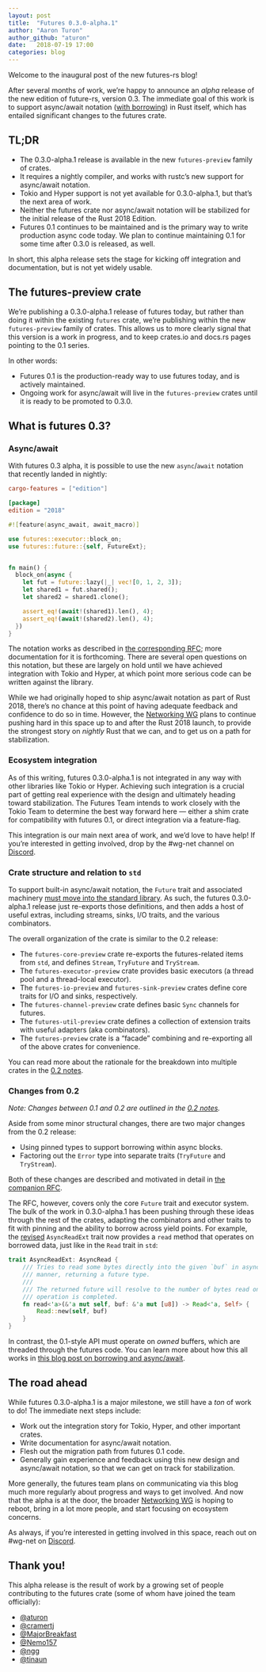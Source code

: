 ```yaml
---
layout: post
title:  "Futures 0.3.0-alpha.1"
author: "Aaron Turon"
author_github: "aturon"
date:   2018-07-19 17:00
categories: blog
---
```


Welcome to the inaugural post of the new futures-rs blog!

After several months of work, we’re happy to announce an *alpha* release of the new edition of future-rs, version 0.3. The immediate goal of this work is to support async/await notation ([with borrowing](http://aturon.github.io/2018/04/24/async-borrowing/)) in Rust itself, which has entailed significant changes to the futures crate.

## TL;DR
- The 0.3.0-alpha.1 release is available in the new `futures-preview` family of crates.
- It requires a nightly compiler, and works with rustc’s new support for async/await notation.
- Tokio and Hyper support is not yet available for 0.3.0-alpha.1, but that’s the next area of work.
- Neither the futures crate nor async/await notation will be stabilized for the initial release of the Rust 2018 Edition.
- Futures 0.1 continues to be maintained and is the primary way to write production async code today. We plan to continue maintaining 0.1 for some time after 0.3.0 is released, as well.

In short, this alpha release sets the stage for kicking off integration and documentation, but is not yet widely usable.

## The futures-preview crate

We’re publishing a 0.3.0-alpha.1 release of futures today, but rather than doing it within the existing `futures` crate, we’re publishing within the new `futures-preview` family of crates. This allows us to more clearly signal that this version is a work in progress, and to keep crates.io and docs.rs pages pointing to the 0.1 series.

In other words:


- Futures 0.1 is the production-ready way to use futures today, and is actively maintained.
- Ongoing work for async/await will live in the `futures-preview` crates until it is ready to be promoted to 0.3.0.

## What is futures 0.3?
### Async/await

With futures 0.3 alpha, it is possible to use the new `async`/`await` notation that recently landed in nightly:

```toml
cargo-features = ["edition"]

[package]
edition = "2018"
```

```rust
#![feature(async_await, await_macro)]

use futures::executor::block_on;
use futures::future::{self, FutureExt};


fn main() {
  block_on(async {
    let fut = future::lazy(|_| vec![0, 1, 2, 3]);
    let shared1 = fut.shared();
    let shared2 = shared1.clone();

    assert_eq!(await!(shared1).len(), 4);
    assert_eq!(await!(shared2).len(), 4);
  })
}
```

The notation works as described in [the corresponding RFC](https://github.com/rust-lang/rfcs/pull/2394); more documentation for it is forthcoming. There are several open questions on this notation, but these are largely on hold until we have achieved integration with Tokio and Hyper, at which point more serious code can be written against the library.

While we had originally hoped to ship async/await notation as part of Rust 2018, there’s no chance at this point of having adequate feedback and confidence to do so in time. However, the [Networking WG](https://github.com/rust-lang-nursery/net-wg/) plans to continue pushing hard in this space up to and after the Rust 2018 launch, to provide the strongest story on *nightly* Rust that we can, and to get us on a path for stabilization.

### Ecosystem integration

As of this writing, futures 0.3.0-alpha.1 is not integrated in any way with other libraries like Tokio or Hyper. Achieving such integration is a crucial part of getting real experience with the design and ultimately heading toward stabilization. The Futures Team intends to work closely with the Tokio Team to determine the best way forward here — either a shim crate for compatibility with futures 0.1, or direct integration via a feature-flag.

This integration is our main next area of work, and we’d love to have help! If you’re interested in getting involved, drop by the #wg-net channel on [Discord](https://discord.gg/rust-lang).

### Crate structure and relation to `std`

To support built-in async/await notation, the `Future` trait and associated machinery [must move into the standard library](https://github.com/rust-lang/rfcs/pull/2418). As such, the futures 0.3.0-alpha.1 release just re-exports those definitions, and then adds a host of useful extras, including streams, sinks, I/O traits, and the various combinators.

The overall organization of the crate is similar to the 0.2 release:


- The `futures-core-preview` crate re-exports the futures-related items from `std`, and defines `Stream`, `TryFuture` and `TryStream`.
- The `futures-executor-preview` crate provides basic executors (a thread pool and a thread-local executor).
- The `futures-io-preview` and `futures-sink-preview` crates define core traits for I/O and sinks, respectively.
- The `futures-channel-preview` crate defines basic `Sync` channels for futures.
- The `futures-util-preview` crate defines a collection of extension traits with useful adapters (aka combinators).
- The `futures-preview` crate is a “facade” combining and re-exporting all of the above crates for convenience.

You can read more about the rationale for the breakdown into multiple crates in the [0.2 notes](http://aturon.github.io/2018/02/27/futures-0-2-RC/).

### Changes from 0.2

*Note: Changes between 0.1 and 0.2 are outlined in the [0.2 notes](http://aturon.github.io/2018/02/27/futures-0-2-RC/).*

Aside from some minor structural changes, there are two major changes from the 0.2 release:

- Using pinned types to support borrowing within async blocks.
- Factoring out the `Error` type into separate traits (`TryFuture` and `TryStream`).

Both of these changes are described and motivated in detail in [the companion RFC](https://github.com/rust-lang/rfcs/pull/2418).

The RFC, however, covers only the core `Future` trait and executor system. The bulk of the work in 0.3.0-alpha.1 has been pushing through these ideas through the rest of the crates, adapting the combinators and other traits to fit with pinning and the ability to borrow across yield points. For example, the [revised](https://github.com/rust-lang-nursery/futures-rs/blob/0.3/futures-util/src/io/mod.rs#L67-L74) `AsyncReadExt` trait now provides a `read` method that operates on borrowed data, just like in the `Read` trait in `std`:

```rust
trait AsyncReadExt: AsyncRead {
    /// Tries to read some bytes directly into the given `buf` in asynchronous
    /// manner, returning a future type.
    ///
    /// The returned future will resolve to the number of bytes read once the read
    /// operation is completed.
    fn read<'a>(&'a mut self, buf: &'a mut [u8]) -> Read<'a, Self> {
        Read::new(self, buf)
    }
}
```

In contrast, the 0.1-style API must operate on *owned* buffers, which are threaded through the futures code. You can learn more about how this all works in [this blog post on borrowing and async/await](http://aturon.github.io/2018/04/24/async-borrowing/).

## The road ahead

While futures 0.3.0-alpha.1 is a major milestone, we still have a *ton* of work to do! The immediate next steps include:


- Work out the integration story for Tokio, Hyper, and other important crates.
- Write documentation for async/await notation.
- Flesh out the migration path from futures 0.1 code.
- Generally gain experience and feedback using this new design and async/await notation, so that we can get on track for stabilization.

More generally, the futures team plans on communicating via this blog much more regularly about progress and ways to get involved. And now that the alpha is at the door, the broader [Networking WG](https://github.com/rust-lang-nursery/net-wg/) is hoping to reboot, bring in a lot more people, and start focusing on ecosystem concerns.

As always, if you’re interested in getting involved in this space, reach out on #wg-net on [Discord](https://discord.gg/rust-lang).

## Thank you!

This alpha release is the result of work by a growing set of people contributing to the futures crate (some of whom have joined the team officially):

- [@aturon](https://github.com/aturon)
- [@cramertj](https://github.com/cramertj)
- [@MajorBreakfast](https://github.com/MajorBreakfast)
- [@Nemo157](https://github.com/Nemo157)
- [@ngg](https://github.com/ngg)
- [@tinaun](https://github.com/tinaun)
